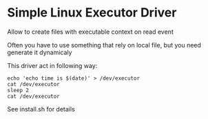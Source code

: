 # Simple Linux Executor Driver


Allow to create files with executable context on read event

Often you have to use something that rely on local file, but you need generate it dynamicaly

This driver act in following way:

```
echo 'echo time is $(date)' > /dev/executor
cat /dev/executor
sleep 2
cat /dev/executor
```

See install.sh for details
